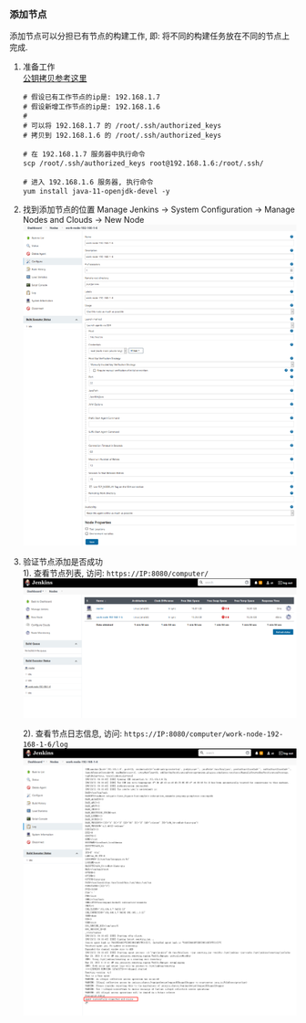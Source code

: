 ### 添加节点
添加节点可以分担已有节点的构建工作, 即: 将不同的构建任务放在不同的节点上完成.   

1. 准备工作  
   [公钥拷贝参考这里](generate_credential.md)
   ```shell
   # 假设已有工作节点的ip是: 192.168.1.7    
   # 假设新增工作节点的ip是: 192.168.1.6
   # 
   # 可以将 192.168.1.7 的 /root/.ssh/authorized_keys 
   # 拷贝到 192.168.1.6 的 /root/.ssh/authorized_keys
   
   # 在 192.168.1.7 服务器中执行命令
   scp /root/.ssh/authorized_keys root@192.168.1.6:/root/.ssh/
   
   # 进入 192.168.1.6 服务器, 执行命令
   yum install java-11-openjdk-devel -y   
   ```

2. 找到添加节点的位置
   Manage Jenkins -> System Configuration -> Manage Nodes and Clouds -> New Node
   ![new_node](../imgs/new_node.png)

3. 验证节点添加是否成功  
   1). 查看节点列表, 访问: `https://IP:8080/computer/`
   ![node_list](../imgs/node_list.png)
   
   2). 查看节点日志信息, 访问: `https://IP:8080/computer/work-node-192-168-1-6/log`   
   ![new_node_log](../imgs/new_node_log.png)
   